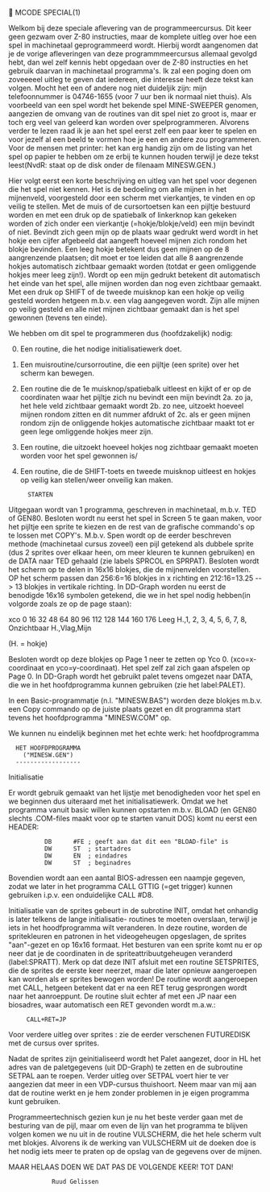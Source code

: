 
        MCODE SPECIAL(1)


 Welkom bij deze speciale aflevering van de programmeercursus.
 Dit keer geen gezwam over Z-80 instructies, maar de komplete
 uitleg over hoe een spel in machinetaal geprogrammeerd wordt.
 Hierbij wordt aangenomen dat je de vorige afleveringen van
 deze programmmeercursus allemaal gevolgd hebt, dan wel
 zelf kennis hebt opgedaan over de Z-80 instructies en het
 gebruik daarvan in machinetaal programma's.
 Ik zal een poging doen om zoveeeeel uitleg te geven dat
 iedereen, die interesse heeft deze tekst kan volgen. Mocht
 het een of andere nog niet duideljik zijn: mijn
 telefoonnummer is 04746-1655 (voor 7 uur ben ik normaal niet
 thuis).
 Als voorbeeld van een spel wordt het bekende spel
 MINE-SWEEPER genomen, aangezien de omvang van de routines
 van dit spel niet zo groot is, maar er toch erg veel van
 geleerd kan worden over spelprogrammeren.
 Alvorens verder te lezen raad ik je aan het spel eerst
 zelf een paar keer te spelen en voor jezelf al een beeld
 te vormen hoe je een en andere zou programmeren. Voor de
 mensen met printer: het kan erg handig zijn om de listing
 van het spel op papier te hebben om ze erbij te kunnen
 houden terwijl je deze tekst leest(NvdR: staat op de disk
 onder de filenaam MINESW.GEN.)

 Hier volgt eerst een korte beschrijving en uitleg van het
 spel voor degenen die het spel niet kennen.
 Het is de bedoeling om alle mijnen in het mijnenveld,
 voorgesteld door een scherm met vierkantjes, te vinden en
 op veilig te stellen.
 Met de muis of de cursortoetsen kan een pijltje bestuurd
 worden en met een druk op de spatiebalk of linkerknop kan
 gekeken worden of zich onder een vierkantje
 (=hokje/blokje/veld) een mijn bevindt of niet.
 Bevindt zich geen mijn op de plaats waar gedrukt werd wordt
 in het hokje een cijfer afgebeeld dat aangeeft hoeveel
 mijnen zich rondom het blokje bevinden. Een leeg hokje
 betekent dus geen mijnen op de 8 aangrenzende plaatsen; dit
 moet er toe leiden dat alle 8 aangrenzende hokjes automatisch
 zichtbaar gemaakt worden (totdat er geen omliggende hokjes
 meer leeg zijn!).
 Wordt op een mijn gedrukt betekent dit automatisch het
 einde van het spel, alle mijnen worden dan nog even
 zichtbaar gemaakt.
 Met een druk op SHIFT of de tweede muisknop kan een hokje
 op veilig gesteld worden hetgeen m.b.v. een vlag aangegeven
 wordt.
 Zijn alle mijnen op veilig gesteld en alle niet mijnen
 zichtbaar gemaakt dan is het spel gewonnen (tevens ten
 einde).

 We hebben om dit spel te programmeren dus (hoofdzakelijk)
 nodig:

 0. Een routine, die het nodige initialisatiewerk doet.
 1. Een muisroutine/cursorroutine, die een pijltje (een sprite)
    over het scherm kan bewegen.
 2. Een routine die de 1e muisknop/spatiebalk uitleest en kijkt
    of er op de coordinaten waar het pijltje zich nu bevindt
     een mijn bevindt
 2a. zo ja, het hele veld zichtbaar gemaakt wordt
 2b. zo nee, uitzoekt hoeveel mijnen rondom zitten en dit
     nummer afdrukt of
 2c. als er geen mijnen rondom zijn de onliggende hokjes
     automatische zichtbaar maakt tot er geen lege omliggende
     hokjes meer zijn.
 3.  Een routine, die uitzoekt hoeveel hokjes nog zichtbaar
     gemaakt moeten worden voor het spel gewonnen is/
 4.  Een routine, die de SHIFT-toets en tweede muisknop
     uitleest en hokjes op veilig kan stellen/weer onveilig
     kan maken.


           STARTEN

 Uitgegaan wordt van 1 programma, geschreven in machinetaal,
 m.b.v. TED of GEN80.
 Besloten wordt nu eerst het spel in Screen 5 te gaan maken,
 voor het pijltje een sprite te kiezen en de rest van de
 grafische commando's op te lossen met COPY's.
 M.b.v. Spen wordt op de eerder beschreven methode (machinetaal
 cursus zoveel) een pijl getekend als dubbele sprite
 (dus 2 sprites over elkaar heen, om meer kleuren te kunnen
 gebruiken) en de DATA naar TED gehaald (zie labels SPRCOL en
 SPRPAT).
 Besloten wordt het scherm op te delen in 16x16 blokjes, die
 de mijnenvelden voorstellen. OP het scherm passen dan
 256:6=16 blokjes in x richting en 212:16=13.25 --> 13 blokjes
 in vertikale richting. In DD-Graph worden nu eerst de
 benodigde 16x16 symbolen getekend, die we in het spel nodig
 hebben(in volgorde zoals ze op de page staan):

xco 0       16 32 48 64 80 96 112 128 144            160  176
    Leeg H.,1, 2, 3, 4, 5, 6, 7,  8,  Onzichtbaar H.,Vlag,Mijn

 (H. = hokje)

 Besloten wordt op deze blokjes op Page 1 neer te zetten op
 Yco 0.
 (xco=x-coordinaat en yco=y-coordinaat).
 Het spel zelf zal zich gaan afspelen op Page 0.
 In DD-Graph wordt het gebruikt palet tevens omgezet naar
 DATA, die we in het hoofdprogramma kunnen gebruiken (zie het
 label:PALET).

 In een Basic-programmatje (n.l. "MINESW.BAS") worden deze
 blokjes m.b.v. een Copy commando op de juiste plaats gezet
 en dit programma start tevens het hoofdprogramma "MINESW.COM"
 op.

 We kunnen nu eindelijk beginnen met het echte werk: het
 hoofdprogramma


      HET HOOFDPROGRAMMA
        ("MINESW.GEN")
      ------------------

Initialisatie

 Er wordt gebruik gemaakt van het lijstje met benodigheden voor
 het spel en we beginnen dus uiteraard met het
 initialisatiewerk. Omdat we het programma vanuit basic willen
 kunnen opstarten m.b.v. BLOAD (en GEN80 slechts .COM-files
 maakt voor op te starten vanuit DOS) komt nu eerst een HEADER:

              DB      #FE ; geeft aan dat dit een "BLOAD-file" is
              DW      ST  ; startadres
              DW      EN  ; eindadres
              DW      ST  ; beginadres

 Bovendien wordt aan een aantal BIOS-adressen een naampje
 gegeven, zodat we later in het programma CALL GTTIG (=get
 trigger) kunnen gebruiken i.p.v. een onduidelijke CALL #D8.

 Initialisatie van de sprites gebeurt in de subrotine INIT,
 omdat het onhandig is later telkens de lange initialisatie-
 routines te moeten overslaan, terwijl je iets in het
 hoodfprogramma wilt veranderen. In deze routine, worden de
 spritekleuren en patronen in het videogeheugen opgeslagen,
 de sprites "aan"-gezet en op 16x16 formaat.
 Het besturen van een sprite komt nu er op neer dat je de
 coordinaten in de spriteattribuutgeheugen veranderd
 (label:SPRATT).
 Merk op dat deze INIT afsluit met een routine SETSPRITES,
 die de sprites de eerste keer neerzet, maar die later
 opnieuw aangeroepen kan worden als er sprites bewogen
 worden!
 De routine wordt aangeroepen met CALL, hetgeen betekent
 dat er na een RET terug gesprongen wordt naar het
 aanroeppunt. De routine sluit echter af met een JP naar
 een biosadres, waar automatisch een RET gevonden wordt
 m.a.w.:

         CALL+RET=JP

 Voor verdere uitleg over sprites : zie de eerder verschenen
 FUTUREDISK met de cursus over sprites.

 Nadat de sprites zijn geinitialiseerd wordt het Palet
 aangezet, door in HL het adres van de paletgegevens
 (uit DD-Graph) te zetten en de subroutine SETPAL aan te
 roepen. Verder uitleg over SETPAL voert hier te ver aangezien
 dat meer in een VDP-cursus thuishoort. Neem maar van mij aan
 dat de routine werkt en je hem zonder problemen in je eigen
 programma kunt gebruiken.

 Programmeertechnisch gezien kun je nu het beste verder
 gaan met de besturing van de pijl, maar om even de lijn van
 het programma te blijven volgen komen we nu uit in de
 routine VULSCHERM, die het hele scherm vult met blokjes.
 Alvorens ik de werking van VULSCHERM uit de doeken doe is
 het nodig iets meer te praten op de opslag van de gegevens
 over de mijnen.

 MAAR HELAAS DOEN WE DAT PAS DE VOLGENDE KEER! TOT DAN!

                Ruud Gelissen
